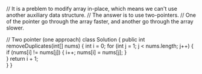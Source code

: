 // It is a preblem to modify array in-place, which means we can't use another auxiliary data structure.
// The answer is to use two-pointers.
// One of the pointer go through the array faster, and another go through the array slower.

// Two pointer (one approach)
class Solution {
    public int removeDuplicates(int[] nums) {
        int i = 0;
        for (int j = 1; j < nums.length; j++) {
            if (nums[i] != nums[j]) {
                i++;
                nums[i] = nums[j];
            }   
        }
        return i + 1;  
    }
}
